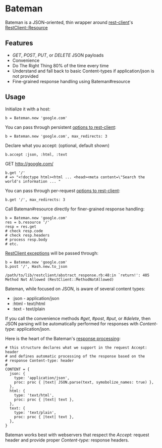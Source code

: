 Bateman
=======
Bateman is a JSON-oriented, thin wrapper around [rest-client](https://github.com/rest-client/rest-client)'s [RestClient::Resource](https://github.com/rest-client/rest-client#usage-activeresource-style)

Features
--------
* *GET*, *POST*, *PUT*, or *DELETE* JSON payloads
* Convenience
* Do The Right Thing 80% of the time every time
* Understand and fall back to basic Content-types if application/json is not provided
* Fine-grained response handling using Bateman#resource

Usage
-----
Initialize it with a host:

    b = Bateman.new 'google.com'

You can pass through persistent [options to rest-client](https://github.com/rest-client/rest-client/blob/master/lib/restclient/request.rb):

    b = Bateman.new 'google.com', max_redirects: 3

Declare what you accept: (optional, default shown)

    b.accept :json, :html, :text

GET http://google.com/

    b.get '/'
    # => "<!doctype html><html ... <head><meta content=\"Search the world's information ... "

You can pass through per-request [options to rest-client](https://github.com/rest-client/rest-client/blob/master/lib/restclient/request.rb):

    b.get '/', max_redirects: 3

Call Bateman#resource directly for finer-grained response handling:

    b = Bateman.new 'google.com'
    res = b.resource '/'
    resp = res.get
    # check resp.code
    # check resp.headers
    # process resp.body
    # etc.

[RestClient exceptions](https://github.com/rest-client/rest-client/blob/master/lib/restclient/exceptions.rb) will be passed through:

    b = Bateman.new 'google.com'
    b.post '/', Hash.new.to_json

    /path/to/lib/restclient/abstract_response.rb:48:in `return!': 405 Method Not Allowed (RestClient::MethodNotAllowed)

Bateman, while focused on JSON, is aware of several content types:
* :json - application/json
* :html - text/html
* :text - text/plain

If you call the convenience methods *#get*, *#post*, *#put*, or *#delete*, then JSON parsing will be automatically performed for responses with *Content-type:* application/json.

Here is the heart of the Bateman's [response processing](https://github.com/rickhull/bateman/blob/master/lib/bateman.rb#L37):

    # this structure declares what we support in the request Accept: header
    # and defines automatic processing of the response based on the
    # response Content-type: header
    #
    CONTENT = {
      json: {
        type: 'application/json',
        proc: proc { |text| JSON.parse(text, symobolize_names: true) },
      },
      html: {
        type: 'text/html',
        proc: proc { |text| text },
      },
      text: {
        type: 'text/plain',
        proc: proc { |text| text },
      },
    }

Bateman works best with webservers that respect the *Accept:* request header and provide proper *Content-type:* response headers.
